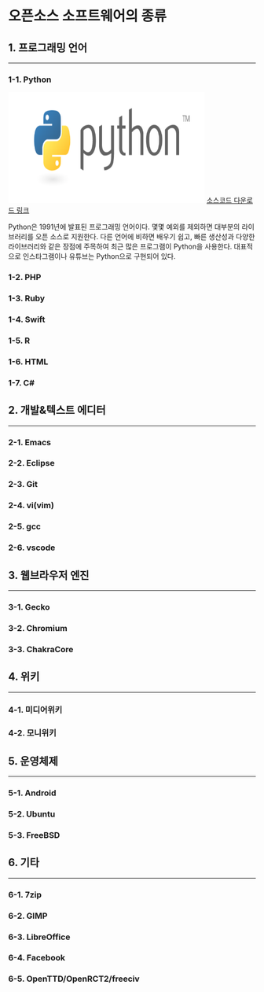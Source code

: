 # 오픈소스 소프트웨어의 종류

## 1. 프로그래밍 언어
-------------------
### 1-1. Python

<img width="400" height="225" src="./img/python.png"></img>
[소스코드 다운로드 링크](https://www.python.org/downloads/source/)

Python은 1991년에 발표된 프로그래밍 언어이다. 몇몇 예외를 제외하면 대부분의 라이브러리를 오픈 소스로 지원한다. 다른 언어에 비하면 배우기 쉽고, 빠른 생산성과 다양한 라이브러리와 같은 장점에 주목하여 최근 많은 프로그램이 Python을 사용한다. 대표적으로 인스타그램이나 유튜브는 Python으로 구현되어 있다.
### 1-2. PHP

### 1-3. Ruby

### 1-4. Swift

### 1-5. R

### 1-6. HTML

### 1-7. C#

## 2. 개발&텍스트 에디터
--------------------
### 2-1. Emacs
### 2-2. Eclipse
### 2-3. Git
### 2-4. vi(vim)
### 2-5. gcc
### 2-6. vscode

## 3. 웹브라우저 엔진
------------------
### 3-1. Gecko
### 3-2. Chromium
### 3-3. ChakraCore

## 4. 위키
---------
### 4-1. 미디어위키
### 4-2. 모니위키

## 5. 운영체제
------------
### 5-1. Android
### 5-2. Ubuntu
### 5-3. FreeBSD

## 6. 기타
---------
### 6-1. 7zip
### 6-2. GIMP
### 6-3. LibreOffice
### 6-4. Facebook
### 6-5. OpenTTD/OpenRCT2/freeciv
